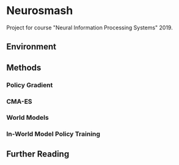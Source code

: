 # Neurosmash

Project for course "Neural Information Processing Systems" 2019. 

## Environment

## Methods

### Policy Gradient

### CMA-ES

### World Models

### In-World Model Policy Training

## Further Reading
